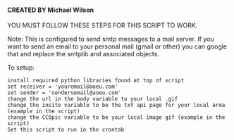 #### CREATED BY Michael Wilson ####

YOU MUST FOLLOW THESE STEPS FOR THIS SCRIPT TO WORK.


Note: 
	This is configured to send smtp messages to a mail server. If you want to send an email to your personal mail (gmail or other) you can google that and replace the smtplib and associated objects.


To setup:

	install required python libraries found at top of script
	set receiver = 'youremail@aoeu.com'
	set sender = 'sendersemail@aoeu.com'
	change the url in the body variable to your local .gif
	change the insite variable to be the txt api page for your local area (example in the script)
	change the CCOpic variable to be your local image gif (example in the script)
	Set this script to run in the crontab
